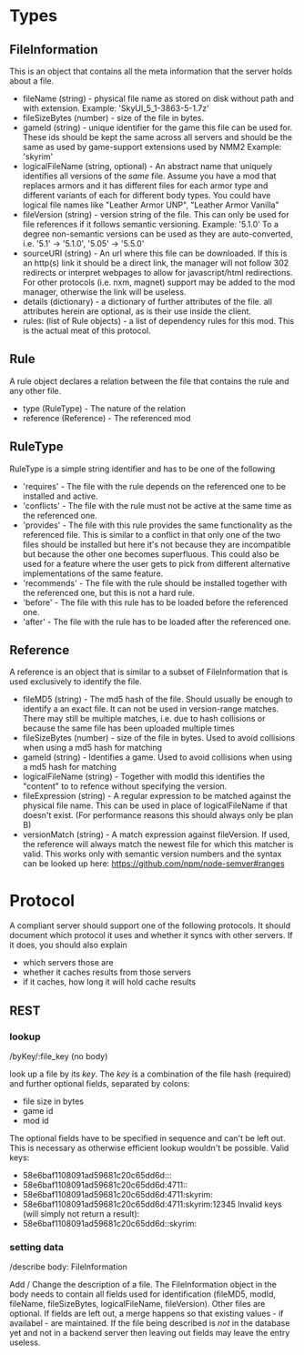 # Types

## FileInformation

This is an object that contains all the meta information that the server
holds about a file.

* fileName (string) - physical file name as stored on disk without path and with
 extension. Example: 'SkyUI_5_1-3863-5-1.7z'
* fileSizeBytes (number) - size of the file in bytes.
* gameId (string) - unique identifier for the game this file can be used for. These ids
 should be kept the same across all servers and should be the same as used by game-support
 extensions used by NMM2
 Example: 'skyrim'
* logicalFileName (string, optional) - An abstract name that uniquely identifies all
 versions of the _same_ file.
 Assume you have a mod that replaces armors and it has different files for each armor
 type and different variants of each for different body types.
 You could have logical file names like "Leather Armor UNP", "Leather Armor Vanilla"
* fileVersion (string) - version string of the file. This can only be used for
 file references if it follows semantic versioning. Example: '5.1.0'
 To a degree non-semantic versions can be used as they are auto-converted, i.e.
 '5.1' -> '5.1.0', '5.05' -> '5.5.0'
* sourceURI (string) - An url where this file can be downloaded. If this is an
 http(s) link it should be a direct link, the manager will not follow 302 redirects
 or interpret webpages to allow for javascript/html redirections.
 For other protocols (i.e. nxm, magnet) support may be added to the mod manager,
 otherwise the link will be useless.
* details (dictionary) - a dictionary of further attributes of the file. all
 attributes herein are optional, as is their use inside the client.
* rules: (list of Rule objects) - a list of dependency rules for this mod.
 This is the actual meat of this protocol.

## Rule

A rule object declares a relation between the file that contains the rule
and any other file.

* type (RuleType) - The nature of the relation
* reference (Reference) - The referenced mod 

## RuleType

RuleType is a simple string identifier and has to be one of the following
- 'requires' - The file with the rule depends on the referenced one to be installed
 and active.
- 'conflicts' - The file with the rule must not be active at the same time as the
 referenced one. 
- 'provides' - The file with this rule provides the same functionality as the
 referenced file. This is similar to a conflict in that only one of the two files should
 be installed but here it's not because they are incompatible but because the other one
 becomes superfluous. This could also be used for a feature where the user
 gets to pick from different alternative implementations of the same feature.
- 'recommends' - The file with the rule should be installed together with the
 referenced one, but this is not a hard rule.
- 'before' - The file with this rule has to be loaded before the referenced one.
- 'after' - The file with the rule has to be loaded after the referenced one.

## Reference

A reference is an object that is similar to a subset of FileInformation that is used
exclusively to identify the file.

* fileMD5 (string) - The md5 hash of the file. Should usually be enough to identify a
 an exact file. It can not be used in version-range matches. There may still be multiple matches,
 i.e. due to hash collisions or because the same file has been uploaded multiple times
* fileSizeBytes (number) - size of the file in bytes. Used to avoid collisions when using a md5
 hash for matching
* gameId (string) - Identifies a game. Used to avoid collisions when using a md5 hash for matching
* logicalFileName (string) - Together with modId this identifies the "content" to
 to refence without specifying the version.
* fileExpression (string) - A regular expression to be matched against the physical file
 name. This can be used in place of logicalFileName if that doesn't exist. (For performance
 reasons this should always only be plan B)
* versionMatch (string) - A match expression against fileVersion. If used, the reference
 will always match the newest file for which this matcher is valid.
 This works only with semantic version numbers and the syntax can be looked up here:
 https://github.com/npm/node-semver#ranges 

# Protocol

A compliant server should support one of the following protocols.
It should document which protocol it uses and whether it syncs with other servers.
If it does, you should also explain
- which servers those are
- whether it caches results from those servers
- if it caches, how long it will hold cache results

## REST

### lookup

/byKey/:file_key
(no body)

look up a file by its _key_.
The _key_ is a combination of the file hash (required) and further
optional fields, separated by colons:
- file size in bytes
- game id
- mod id

The optional fields have to be specified in sequence and can't be left out.
This is necessary as otherwise efficient lookup wouldn't be possible.
Valid keys:
- 58e6baf1108091ad59681c20c65dd6d:::
- 58e6baf1108091ad59681c20c65dd6d:4711::
- 58e6baf1108091ad59681c20c65dd6d:4711:skyrim:
- 58e6baf1108091ad59681c20c65dd6d:4711:skyrim:12345
Invalid keys (will simply not return a result):
- 58e6baf1108091ad59681c20c65dd6d::skyrim:

### setting data

/describe
body: FileInformation

Add / Change the description of a file. The FileInformation object
in the body needs to contain all fields used for identification (fileMD5,
modId, fileName, fileSizeBytes, logicalFileName, fileVersion).
Other files are optional. If fields are left out, a merge happens so that
existing values - if availabel - are maintained.
If the file being described is _not_ in the database yet and not in a
backend server then leaving out fields may leave the entry useless.
